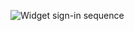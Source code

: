 <div class="common-image-format">

![Widget sign-in sequence](/img/oie-embedded-sdk/oie-embedded-widget-use-case-sign-in.png
 "Widget sign-in sequence")

</div>
